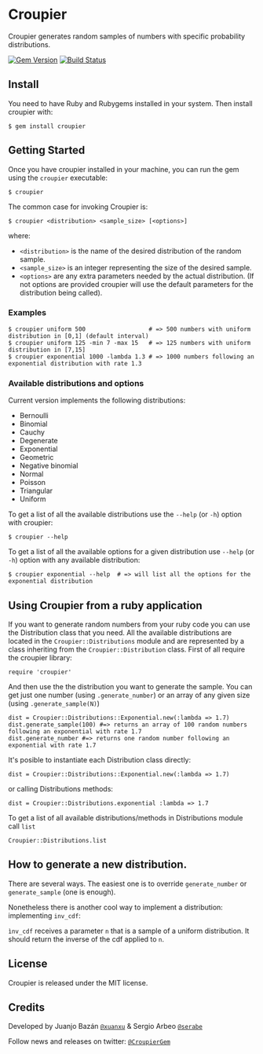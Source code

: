 # Croupier

Croupier generates random samples of numbers with specific probability distributions.

[![Gem Version](https://badge.fury.io/rb/croupier.png)](http://badge.fury.io/rb/croupier)
[![Build Status](https://secure.travis-ci.org/xuanxu/croupier.png?branch=master)](http://travis-ci.org/xuanxu/croupier)

## Install

You need to have Ruby and Rubygems installed in your system. Then install croupier with:

    $ gem install croupier

## Getting Started

Once you have croupier installed in your machine, you can run the gem using the `croupier` executable:

    $ croupier

The common case for invoking Croupier is:

    $ croupier <distribution> <sample_size> [<options>]

where:

* ```<distribution>``` is the name of the desired distribution of the random sample.
* ```<sample_size>``` is an integer representing the size of the desired sample.
* ```<options>``` are any extra parameters needed by the actual distribution. (If not options are provided croupier will use the default parameters for the distribution being called).

### Examples

    $ croupier uniform 500                  # => 500 numbers with uniform distribution in [0,1] (default interval)
    $ croupier uniform 125 -min 7 -max 15   # => 125 numbers with uniform distribution in [7,15]
    $ croupier exponential 1000 -lambda 1.3 # => 1000 numbers following an exponential distribution with rate 1.3

### Available distributions and options

Current version implements the following distributions:

* Bernoulli
* Binomial
* Cauchy
* Degenerate
* Exponential
* Geometric
* Negative binomial
* Normal
* Poisson
* Triangular
* Uniform

To get a list of all the available distributions use the ```--help``` (or ```-h```) option with croupier:

    $ croupier --help

To get a list of all the available options for a given distribution use ```--help``` (or ```-h```) option with any available distribution:

    $ croupier exponential --help  # => will list all the options for the exponential distribution

## Using Croupier from a ruby application

If you want to generate random numbers from your ruby code you can use the Distribution class that you need.
All the available distributions are located in the ```Croupier::Distributions``` module and are represented by a class inheriting from the ```Croupier::Distribution``` class.
First of all require the croupier library:

    require 'croupier'

And then use the the distribution you want to generate the sample. You can get just one number (using ```.generate_number```) or an array of any given size (using ```.generate_sample(N)```)

    dist = Croupier::Distributions::Exponential.new(:lambda => 1.7)
    dist.generate_sample(100) #=> returns an array of 100 random numbers following an exponential with rate 1.7
    dist.generate_number #=> returns one random number following an exponential with rate 1.7

It's posible to instantiate each Distribution class directly:

    dist = Croupier::Distributions::Exponential.new(:lambda => 1.7)

or calling Distributions methods:

    dist = Croupier::Distributions.exponential :lambda => 1.7

To get a list of all available distributions/methods in Distributions module call ```list```

    Croupier::Distributions.list

## How to generate a new distribution.

There are several ways. The easiest one is to override ```generate_number``` or ```generate_sample``` (one is enough).

Nonetheless there is another cool way to implement a distribution: implementing ```inv_cdf```:

```ìnv_cdf``` receives a parameter ```n``` that is a sample of a uniform distribution. It should return the inverse of the cdf applied to ```n```.

## License

Croupier is released under the MIT license.

## Credits

Developed by Juanjo Bazán [`@xuanxu`](http://twitter.com/xuanxu) & Sergio Arbeo [`@serabe`](http://twitter.com/serabe)

Follow news and releases on twitter: [`@CroupierGem`](http://twitter.com/CroupierGem)
